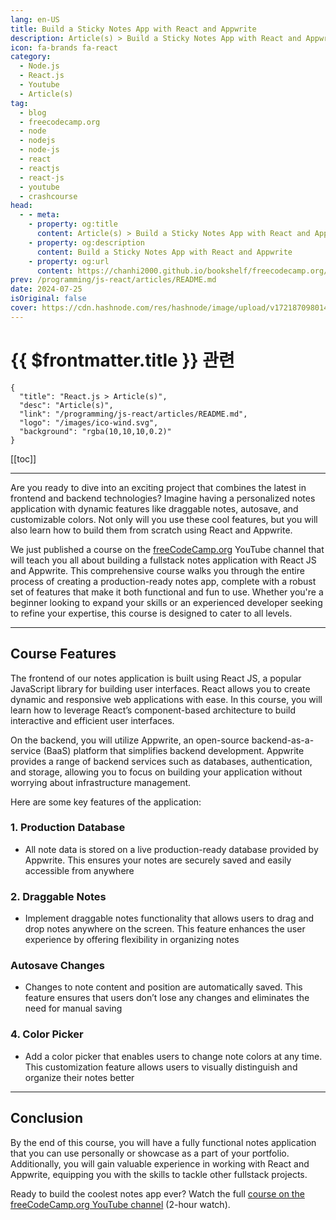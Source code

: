 ```yaml
---
lang: en-US
title: Build a Sticky Notes App with React and Appwrite
description: Article(s) > Build a Sticky Notes App with React and Appwrite
icon: fa-brands fa-react
category: 
  - Node.js
  - React.js
  - Youtube
  - Article(s)
tag: 
  - blog
  - freecodecamp.org
  - node
  - nodejs
  - node-js
  - react
  - reactjs
  - react-js
  - youtube
  - crashcourse
head:
  - - meta:
    - property: og:title
      content: Article(s) > Build a Sticky Notes App with React and Appwrite
    - property: og:description
      content: Build a Sticky Notes App with React and Appwrite
    - property: og:url
      content: https://chanhi2000.github.io/bookshelf/freecodecamp.org/build-a-sticky-notes-app-with-react-and-appwrite.html
prev: /programming/js-react/articles/README.md
date: 2024-07-25
isOriginal: false
cover: https://cdn.hashnode.com/res/hashnode/image/upload/v1721870980147/977bfdd5-fdef-4cfc-bfa3-97c614faa8b9.png
---
```


# {{ $frontmatter.title }} 관련

```component VPCard
{
  "title": "React.js > Article(s)",
  "desc": "Article(s)",
  "link": "/programming/js-react/articles/README.md",
  "logo": "/images/ico-wind.svg",
  "background": "rgba(10,10,10,0.2)"
}
```

[[toc]]

---

<SiteInfo
  name="Build a Sticky Notes App with React and Appwrite"
  desc="Are you ready to dive into an exciting project that combines the latest in frontend and backend technologies? Imagine having a personalized notes application with dynamic features like draggable notes, autosave, and customizable colors. Not only will..."
  url="https://freecodecamp.org/news/build-a-sticky-notes-app-with-react-and-appwrite/"
  logo="https://cdn.freecodecamp.org/universal/favicons/favicon.ico"
  preview="https://cdn.hashnode.com/res/hashnode/image/upload/v1721870980147/977bfdd5-fdef-4cfc-bfa3-97c614faa8b9.png"/>

Are you ready to dive into an exciting project that combines the latest in frontend and backend technologies? Imagine having a personalized notes application with dynamic features like draggable notes, autosave, and customizable colors. Not only will you use these cool features, but you will also learn how to build them from scratch using React and Appwrite.

We just published a course on the [<FontIcon icon="fa-brands fa-free-code-camp"/>freeCodeCamp.org](http://freeCodeCamp.org) YouTube channel that will teach you all about building a fullstack notes application with React JS and Appwrite. This comprehensive course walks you through the entire process of creating a production-ready notes app, complete with a robust set of features that make it both functional and fun to use. Whether you're a beginner looking to expand your skills or an experienced developer seeking to refine your expertise, this course is designed to cater to all levels.

---

## Course Features

The frontend of our notes application is built using React JS, a popular JavaScript library for building user interfaces. React allows you to create dynamic and responsive web applications with ease. In this course, you will learn how to leverage React’s component-based architecture to build interactive and efficient user interfaces.

On the backend, you will utilize Appwrite, an open-source backend-as-a-service (BaaS) platform that simplifies backend development. Appwrite provides a range of backend services such as databases, authentication, and storage, allowing you to focus on building your application without worrying about infrastructure management.

Here are some key features of the application:

### 1. Production Database

- All note data is stored on a live production-ready database provided by Appwrite. This ensures your notes are securely saved and easily accessible from anywhere

### 2. Draggable Notes

- Implement draggable notes functionality that allows users to drag and drop notes anywhere on the screen. This feature enhances the user experience by offering flexibility in organizing notes

### Autosave Changes

- Changes to note content and position are automatically saved. This feature ensures that users don’t lose any changes and eliminates the need for manual saving

### 4. Color Picker

- Add a color picker that enables users to change note colors at any time. This customization feature allows users to visually distinguish and organize their notes better

---

## Conclusion

By the end of this course, you will have a fully functional notes application that you can use personally or showcase as a part of your portfolio. Additionally, you will gain valuable experience in working with React and Appwrite, equipping you with the skills to tackle other fullstack projects.

Ready to build the coolest notes app ever? Watch the full [<FontIcon icon="fa-brands fa-youtube"/>course on the freeCodeCamp.org YouTube channel](https://youtu.be/yBThHM2pBbE) (2-hour watch).

<VidStack src="youtube/yBThHM2pBbE" />

